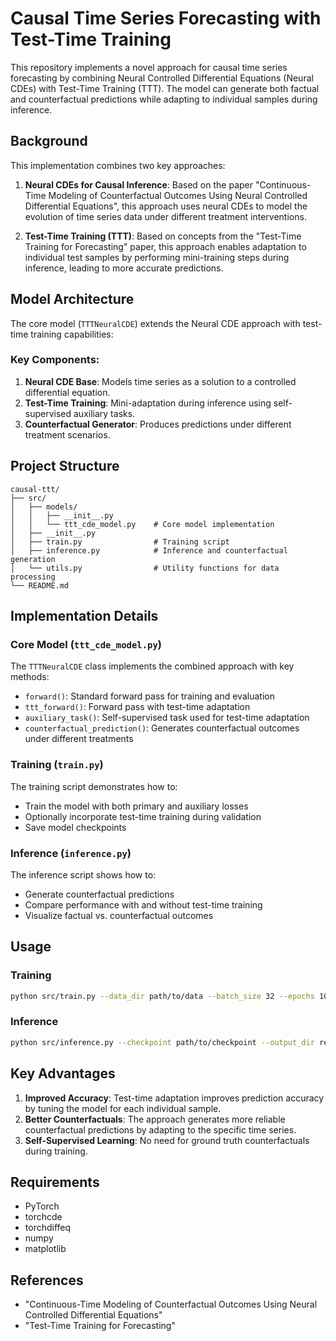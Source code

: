 # Causal Time Series Forecasting with Test-Time Training

This repository implements a novel approach for causal time series forecasting by combining Neural Controlled Differential Equations (Neural CDEs) with Test-Time Training (TTT). The model can generate both factual and counterfactual predictions while adapting to individual samples during inference.

## Background

This implementation combines two key approaches:

1. **Neural CDEs for Causal Inference**: Based on the paper "Continuous-Time Modeling of Counterfactual Outcomes Using Neural Controlled Differential Equations", this approach uses neural CDEs to model the evolution of time series data under different treatment interventions.

2. **Test-Time Training (TTT)**: Based on concepts from the "Test-Time Training for Forecasting" paper, this approach enables adaptation to individual test samples by performing mini-training steps during inference, leading to more accurate predictions.

## Model Architecture

The core model (`TTTNeuralCDE`) extends the Neural CDE approach with test-time training capabilities:

### Key Components:

1. **Neural CDE Base**: Models time series as a solution to a controlled differential equation.
2. **Test-Time Training**: Mini-adaptation during inference using self-supervised auxiliary tasks.
3. **Counterfactual Generator**: Produces predictions under different treatment scenarios.

## Project Structure

```
causal-ttt/
├── src/
│   ├── models/
│   │   ├── __init__.py
│   │   └── ttt_cde_model.py    # Core model implementation
│   ├── __init__.py
│   ├── train.py                # Training script
│   ├── inference.py            # Inference and counterfactual generation
│   └── utils.py                # Utility functions for data processing
└── README.md
```

## Implementation Details

### Core Model (`ttt_cde_model.py`)

The `TTTNeuralCDE` class implements the combined approach with key methods:

- `forward()`: Standard forward pass for training and evaluation
- `ttt_forward()`: Forward pass with test-time adaptation
- `auxiliary_task()`: Self-supervised task used for test-time adaptation
- `counterfactual_prediction()`: Generates counterfactual outcomes under different treatments

### Training (`train.py`)

The training script demonstrates how to:
- Train the model with both primary and auxiliary losses
- Optionally incorporate test-time training during validation
- Save model checkpoints

### Inference (`inference.py`)

The inference script shows how to:
- Generate counterfactual predictions
- Compare performance with and without test-time training
- Visualize factual vs. counterfactual outcomes

## Usage

### Training

```bash
python src/train.py --data_dir path/to/data --batch_size 32 --epochs 100 --hidden_dim 64 --ttt_steps 5 --aux_loss_weight 0.1
```

### Inference

```bash
python src/inference.py --checkpoint path/to/checkpoint --output_dir results --run_ablation
```

## Key Advantages

1. **Improved Accuracy**: Test-time adaptation improves prediction accuracy by tuning the model for each individual sample.
2. **Better Counterfactuals**: The approach generates more reliable counterfactual predictions by adapting to the specific time series.
3. **Self-Supervised Learning**: No need for ground truth counterfactuals during training.

## Requirements

- PyTorch
- torchcde
- torchdiffeq
- numpy
- matplotlib

## References

- "Continuous-Time Modeling of Counterfactual Outcomes Using Neural Controlled Differential Equations"
- "Test-Time Training for Forecasting"
